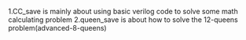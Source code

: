 1.CC_save is mainly about using basic verilog code to solve some math calculating problem
2.queen_save is about how to solve the 12-queens problem(advanced-8-queens)
